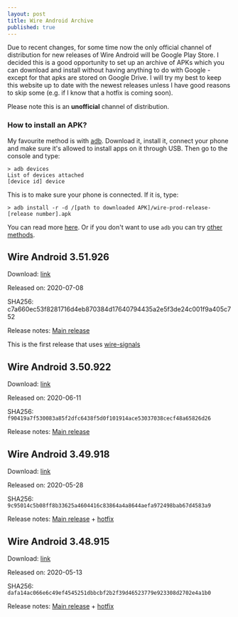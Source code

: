 ```yaml
---
layout: post
title: Wire Android Archive
published: true
---
```

Due to recent changes, for some time now the only official channel of distribution for new releases  of Wire Android will be Google Play Store. I decided this is a good opportunity to set up an archive of APKs which you can download and install without having anything to do with Google - except for that apks are stored on Google Drive. I will try  my best to keep this website up to date with the newest releases unless I have good reasons to skip some (e.g. if I know that a hotfix is coming soon). 

Please note this is an **unofficial** channel of distribution. 

### How to install an APK?

My favourite method is with [adb](https://developer.android.com/studio/command-line/adb). Download it, install it, connect your phone and make sure it's allowed to install apps on it through USB. Then go to the console and type:
```
> adb devices
List of devices attached
[device id]	device
```

This is to make sure your phone is connected. If it is, type:
```
> adb install -r -d /[path to downloaded APK]/wire-prod-release-[release number].apk 
```

You can read more [here](https://www.xda-developers.com/quickly-install-adb/).
Or if you don't want to use `adb` you can try [other methods](https://www.lifewire.com/install-apk-on-android-4177185).


## Wire Android 3.51.926


Download: [link](https://drive.google.com/file/d/1w_JcKaFLnY4XOwtJOvJp9FM7Z30UtdMv)

Released on: 2020-07-08

SHA256: c7a660ec53f8281716d4eb870384d17640794435a2e5f3de24c001f9a405c752

Release notes: [Main release](https://github.com/wireapp/wire-android/releases/tag/3.50)

This is the first release that uses [wire-signals](https://github.com/wireapp/wire-signals)

## Wire Android 3.50.922


Download: [link](https://drive.google.com/file/d/1GRcpTMVjYYEuFj3fOvvJj6X1GhQ0hbGJ)

Released on: 2020-06-11

SHA256: `f90419a7f530083a85f2dfc6438f5d0f101914ace53037038cecf48a65826d26`

Release notes: [Main release](https://github.com/wireapp/wire-android/releases/tag/3.50)

## Wire Android 3.49.918


Download: [link](https://drive.google.com/file/d/116XWP4ZY7gJu9RsQMlX1cjnMdkvHCV2U)

Released on: 2020-05-28

SHA256: `9c95014c5b08ff8b33625a4604416c83864a4a8644aefa972498bab67d4583a9`

Release notes: [Main release](https://github.com/wireapp/wire-android/releases/tag/3.49) + [hotfix](https://github.com/wireapp/wire-android/releases/tag/3.49.918)

## Wire Android 3.48.915


Download: [link](https://drive.google.com/open?id=1qJaWusjulqVq3Og01_-bUfXduOXuGfyi)

Released on: 2020-05-13

SHA256: `dafa14ac066e6c49ef4545251dbbcbf2b2f39d46523779e923308d2702e4a1b0`

Release notes: [Main release](https://github.com/wireapp/wire-android/releases/tag/3.48) + [hotfix](https://github.com/wireapp/wire-android/releases/tag/3.48.915)
